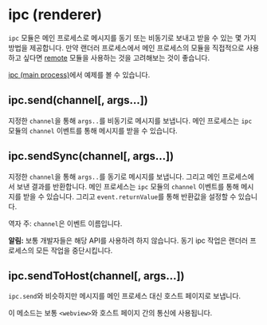 ﻿# ipc (renderer)

`ipc` 모듈은 메인 프로세스로 메시지를 동기 또는 비동기로 보내고 받을 수 있는 몇 가지 방법을 제공합니다.
만약 랜더러 프로세스에서 메인 프로세스의 모듈을 직접적으로 사용하고 싶다면 [remote](remote.md) 모듈을 사용하는 것을 고려해보는 것이 좋습니다.

[ipc (main process)](ipc-main-process.md)에서 예제를 볼 수 있습니다.

## ipc.send(channel[, args...])

지정한 `channel`을 통해 `args..`를 비동기로 메시지를 보냅니다. 메인 프로세스는 `ipc` 모듈의 `channel` 이벤트를 통해 메시지를 받을 수 있습니다.

## ipc.sendSync(channel[, args...])

지정한 `channel`을 통해 `args..`를 동기로 메시지를 보냅니다. 그리고 메인 프로세스에서 보낸 결과를 반환합니다.
메인 프로세스는 `ipc` 모듈의 `channel` 이벤트를 통해 메시지를 받을 수 있습니다. 그리고 `event.returnValue`를 통해 반환값을 설정할 수 있습니다.

역자 주: `channel`은 이벤트 이름입니다.

**알림:** 보통 개발자들은 해당 API를 사용하려 하지 않습니다. 동기 ipc 작업은 랜더러 프로세스의 모든 작업을 중단시킵니다.

## ipc.sendToHost(channel[, args...])

`ipc.send`와 비슷하지만 메시지를 메인 프로세스 대신 호스트 페이지로 보냅니다.

이 메소드는 보통 `<webview>`와 호스트 페이지 간의 통신에 사용됩니다.
